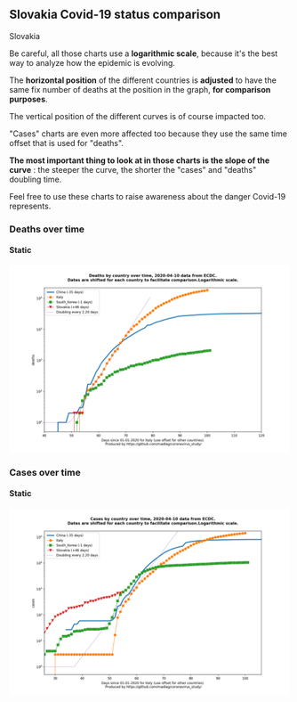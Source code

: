 ## Slovakia Covid-19 status comparison 

Slovakia



Be careful, all those charts use a **logarithmic scale**, because it's the best way to analyze how the epidemic is evolving.
 
The **horizontal position** of the different countries is **adjusted** to have the same fix number of deaths at the position in the graph, **for comparison purposes**.

The vertical position of the different curves is of course impacted too.

"Cases" charts are even more affected too because they use the same time offset that is used for "deaths".

**The most important thing to look at in those charts is the slope of the curve** : the steeper the curve, the shorter the "cases" and "deaths" doubling time.

Feel free to use these charts to raise awareness about the danger Covid-19 represents. 


 
### Deaths over time
 
#### Static
![Slovakia covid-19 deaths static chart](https://raw.githubusercontent.com/madlag/coronavirus_study/master/notebooks/graphs/2020-04-10/countries/Slovakia/2020-04-10_Slovakia_deaths.png "Slovakia covid-19 deaths static chart")   

 
### Cases over time
 
#### Static
![Slovakia covid-19 cases static chart](https://raw.githubusercontent.com/madlag/coronavirus_study/master/notebooks/graphs/2020-04-10/countries/Slovakia/2020-04-10_Slovakia_cases.png "Slovakia covid-19 cases static chart")   

